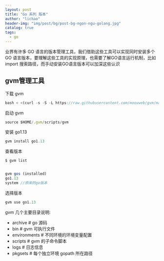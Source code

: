 ```yaml
---
layout: post
title: "Go 系列 版本"
author: "lichao"
header-img: "img/post/bg/post-bg-ngon-ngu-golang.jpg"
catalog: true
tags:
  - go
---
```


业界有许多 GO 语言的版本管理工具，我们借助这些工具可以实现同时安装多个 GO 语言版本，要理解这些工具的实现原理，也需要了解GO语言运行机制，比如 import 搜索路径，而手动安装GO语言版本可以加深这些认识

## gvm管理工具

下载 gvm

```javaScript
bash < <(curl -s -S -L https://raw.githubusercontent.com/moovweb/gvm/master/binscripts/gvm-installer)
```

启动 gvm

```javaScript
source $HOME/.gvm/scripts/gvm

```

安装 go1.13

```javaScript
gvm install go1.13
```

查看版本

```javaScript
$ gvm list


gvm gos (installed)
go1.13
system //原来的go版本

```

选择版本

```javaScript
gvm use go1.13
```

gvm 几个主要目录说明:

- archive             # go 源码
- bin                 # gvm 可执行文件
- environments        # 不同环境的环境变量配置
- scripts             # gvm 的子命令脚本
- logs                # 日志信息
- pkgsets             # 每个独立环境 gopath 所在路径
